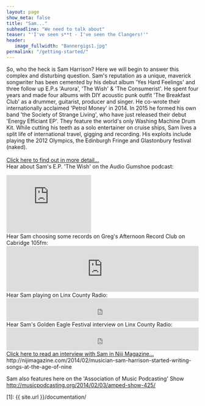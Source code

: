 ```yaml
---
layout: page
show_meta: false
title: "Sam..."
subheadline: "We need to talk about"
teaser: "'I've seen s**t - I've seen the Clangers!'"
header:
   image_fullwidth: "Bannergigs1.jpg"
permalink: "/getting-started/"
---
```

So, who the heck is Sam Harrison?
Here we will begin to answer this complex and disturbing question.
Sam's reputation as a unique, maverick songwriter has been cemented by his debut album 'Yes Hard Feelings' and three follow up E.P.s 'Aurora', 'The Wish' & 'The Consumerist'. He spent four years and made four albums with DIY acoustic punk outfit 'The Breakfast Club' as a drummer, guitarist, producer and singer. He co-wrote their internationally acclaimed 'Petrol Money' in 2014. In 2015 he formed his own band 'the Society of Strange Living', who have just released their debut 'Energy Efficiant EP'. They feature the world's only Washing Machine Drum Kit. While cutting his teeth as a solo entertainer on cruise ships, Sam lives a split life of international travel, gigging and recording. His exploits include playing the 2012 Olympics, the Edinburgh Fringe and Glastonbury festival (naked).
<br>
<br>
<a class="radius button small" href="http://nijimagazine.com/2014/02/musician-sam-harrison-started-writing-songs-at-the-age-of-nine">Click here to find out in more detail...</a>
<br>
Hear about Sam's E.P. 'The Wish' on the Audio Gumshoe podcast:
<iframe style="border: solid 1px #dedede;"  src="http://app.stitcher.com/splayer/f/16832/32135726" width="220" height="150" frameborder="0" scrolling="no"></iframe>
<br>
Hear Sam choosing some records on Greg's Afternoon Record Club on Cabridge 105fm:
<iframe width="100%" height="120" src="https://www.mixcloud.com/widget/iframe/?feed=%2Fgregbutler1%2Fsam-harrison-on-gregs-afternoon-record-club-cambridge-105-26th-oct-2014%2F&amp;hide_cover=1&amp;light=1" frameborder="0"></iframe>
<br>
Hear Sam playing on Linx County Radio:
<iframe width="100%" height="60" src="https://www.mixcloud.com/widget/iframe/?feed=https%3A%2F%2Fwww.mixcloud.com%2Fcountylinxradio%2Flobsters-singer-songwriter-acoustic-show-oct-2014-ft-sam-harisson%2F&hide_cover=1&mini=1&light=1" frameborder="0"></iframe>
<br>
Hear Sam's Golden Eagle Festival interview on Linx County Radio:
<iframe width="100%" height="60" src="https://www.mixcloud.com/widget/iframe/?feed=https%3A%2F%2Fwww.mixcloud.com%2Fcountylinxradio%2Fgolden-eagle-festival-special%2F&hide_cover=1&mini=1&light=1" frameborder="0"></iframe>
<br>
<a href="http://nijimagazine.com/2014/02/musician-sam-harrison-started-writing-songs-at-the-age-of-nine"/>Click here to read an interview with Sam in Niji Magazine...</a><br>
http://nijimagazine.com/2014/02/musician-sam-harrison-started-writing-songs-at-the-age-of-nine

Sam also features here on the 'Association of Music Podcasting' Show <br>
http://musicpodcasting.org/2014/02/03/amped-show-425/

 [1]: {{ site.url }}/documentation/
